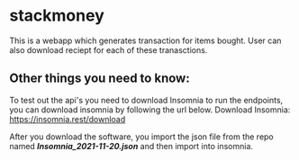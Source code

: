 # stackmoney
This is a webapp which generates transaction for items bought. User can also download reciept for each of these tranasctions.

## Other things you need to know:
To test out the api's you need to download Insomnia to run the endpoints, you can download insomnia by following the url below.
Download Insomnia: https://insomnia.rest/download

After you download the software, you import the json file from the repo named **_Insomnia_2021-11-20.json_** and then import into insomnia.
